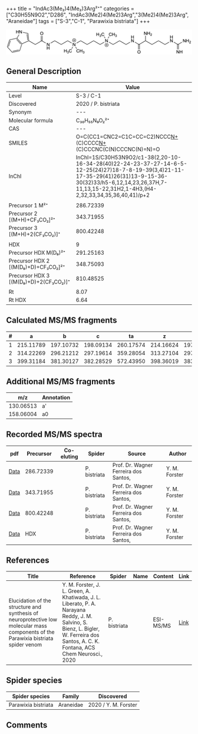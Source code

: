 +++
title = "IndAc3(Me₂)4(Me₂)3Arg²⁺"
categories = ["C30H55N9O2","D286",
"IndAc3(Me2)4(Me2)3Arg","3(Me2)4(Me2)3Arg",
"Araneidae"]
tags = ["S-3","C-1",
"Parawixia bistriata"]
+++

![](/img/IndAc3(Me2)4(Me2)3Arg.png)

## General Description

| Name                       | Value              |
|----------------------------|--------------------|
| Level                      | S-3 / C-1          |
| Discovered                 | 2020 / P. bistriata |
| Synonym                    | ---                |
| Molecular formula          | C₃₀H₅₅N₉O₂²⁺                   |
| CAS                        | ---                |
| SMILES | O=C(CC1=CNC2=C1C=CC=C2)NCCC[N+](C)(C)CCCC[N+](C)(C)CCCNC(C(N)CCCNC(N)=N)=O  |
| InChI  | InChI=1S/C30H53N9O2/c1-38(2,20-10-16-34-28(40)22-24-23-37-27-14-6-5-12-25(24)27)18-7-8-19-39(3,4)21-11-17-35-29(41)26(31)13-9-15-36-30(32)33/h5-6,12,14,23,26,37H,7-11,13,15-22,31H2,1-4H3,(H4-2,32,33,34,35,36,40,41)/p+2  |
|                            |                    |
| Precursor 1  M²⁺         | 286.72339                   |
| Precursor 2 [(M+H)+CF₃CO₂]²⁺       | 343.71955                   |
| Precursor 3 [(M+H)+2(CF₃CO₂)]⁺               | 800.42248                   |
|                            |                    |
| HDX                        | 9                   |
| Precursor HDX    M(D₉)²⁺   | 291.25163                   |
| Precursor HDX 2 [(M(D₉)+D)+CF₃CO₂]²⁺ | 348.75093                   |
| Precursor HDX 3 [(M(D₉)+D)+2(CF₃CO₂)]⁺           | 810.48525                   |
|                            |                    |
| Rt                         | 8.07                   |
| Rt HDX                     | 6.64                   |

## Calculated MS/MS fragments

| # | a         | b         | c         | ta        | z         | y         | tz        |
|---|-----------|-----------|-----------|-----------|-----------|-----------|-----------|
| 1 | 215.11789 | 197.10732 | 198.09134 | 260.17574 | 214.16624 | 197.13969 | 259.22409 |
| 2 | 314.22269 | 296.21212 | 297.19614 | 359.28054 | 313.27104 | 297.25231 | 358.32889 |
| 3 | 399.31184 | 381.30127 | 382.28529 | 572.43950 | 398.36019 | 383.34929 | 415.38673 |

## Additional MS/MS fragments

| m/z | Annotation |
|-----|------------|
| 130.06513 | a'         |
| 158.06004 | a0         |

## Recorded MS/MS spectra

| pdf                                             | Precursor | Co-eluting | Spider      | Source                       | Author        |
|-------------------------------------------------|-----------|------------|-------------|------------------------------|---------------|
| [Data](/pdf/P-bistriata/573_IndAc3(Me2)4(Me2)3Arg_Pb.pdf) | 286.72339 |           | P. bistriata | Prof. Dr. Wagner Ferreira dos Santos,  | Y. M. Forster |
| [Data](/pdf/P-bistriata/573_IndAc3(Me2)4(Me2)3Arg_Pb_2.pdf) | 343.71955 |           | P. bistriata | Prof. Dr. Wagner Ferreira dos Santos,  | Y. M. Forster |
| [Data](/pdf/P-bistriata/573_IndAc3(Me2)4(Me2)3Arg_Pb_3.pdf) | 800.42248 |           | P. bistriata | Prof. Dr. Wagner Ferreira dos Santos,  | Y. M. Forster |
| [Data](/pdf/P-bistriata/573_IndAc3(Me2)4(Me2)3Arg_Pb_HDX.pdf) | HDX |           | P. bistriata | Prof. Dr. Wagner Ferreira dos Santos,  | Y. M. Forster |


## References

| Title | Reference | Spider | Name | Content | Link |
|-------|-----------|--------|------|---------|------|
| Elucidation of the structure and synthesis of neuroprotective low molecular mass components of the Parawixia bistriata spider venom      | Y. M. Forster, J. L. Green, A. Khatiwada, J. L. Liberato, P. A. Narayana Reddy, J. M. Salvino, S. Bienz, L. Bigler, W. Ferreira dos Santos, A. C. K. Fontana, ACS Chem Neurosci., 2020          | P. bistriata       |      | ESI-MS/MS        | [Link](https://pubs.acs.org/doi/10.1021/acschemneuro.0c00007)     |

## Spider species

| Spider species     | Family     | Discovered           |
|--------------------|------------|----------------------|
| Parawixia bistriata | Araneidae | 2020 / Y. M. Forster |


## Comments